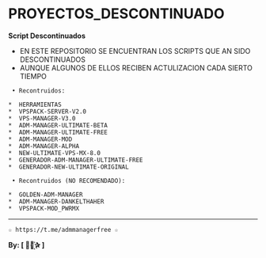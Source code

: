 ﻿# PROYECTOS_DESCONTINUADO

**Script Descontinuados**

* EN ESTE REPOSITORIO SE ENCUENTRAN LOS SCRIPTS QUE AN SIDO DESCONTINUADOS 
* AUNQUE ALGUNOS DE ELLOS RECIBEN ACTULIZACION CADA SIERTO TIEMPO 

```
 • Recontruidos:

*  HERRAMIENTAS
*  VPSPACK-SERVER-V2.0
*  VPS-MANAGER-V3.0
*  ADM-MANAGER-ULTIMATE-BETA
*  ADM-MANAGER-ULTIMATE-FREE
*  ADM-MANAGER-MOD
*  ADM-MANAGER-ALPHA
*  NEW-ULTIMATE-VPS-MX-8.0
*  GENERADOR-ADM-MANAGER-ULTIMATE-FREE
*  GENERADOR-NEW-ULTIMATE-ORIGINAL
```

```
 • Recontruidos (NO RECOMENDADO):

*  GOLDEN-ADM-MANAGER 
*  ADM-MANAGER-DANKELTHAHER
*  VPSPACK-MOD_PWRMX
```

-------------------------------------------------------------------------------


```
☆ https://t.me/admmanagerfree ☆

```

**By: [  ⃘⃤꙰✰ ]**
